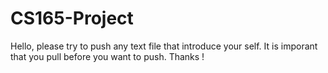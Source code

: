 # CS165-Project

Hello, please try to push any text file that introduce your self.
It is imporant that you pull before you want to push.
Thanks !
